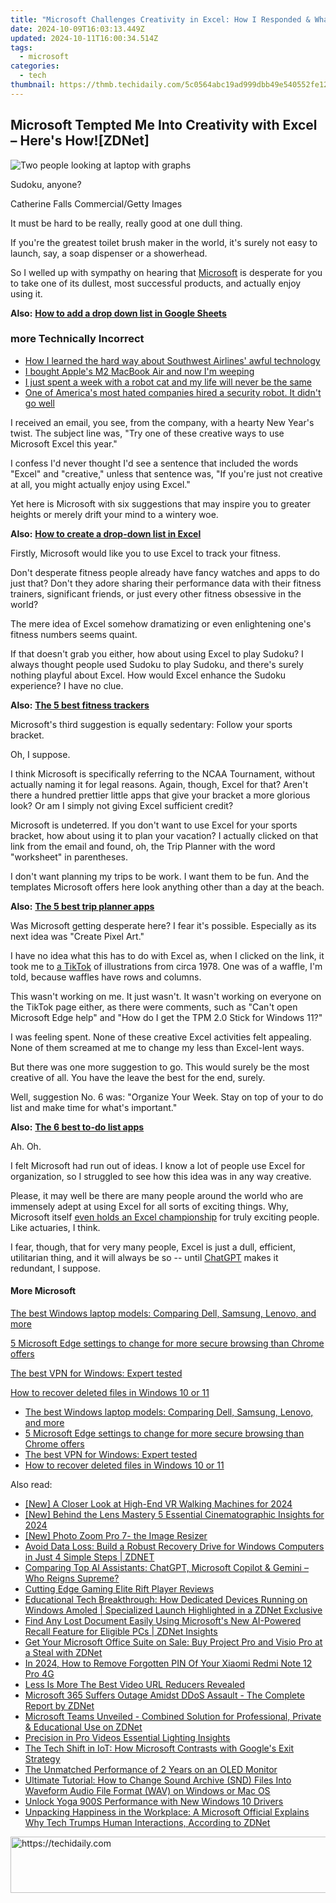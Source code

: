 ```yaml
---
title: "Microsoft Challenges Creativity in Excel: How I Responded & What It Means for Users"
date: 2024-10-09T16:03:13.449Z
updated: 2024-10-11T16:00:34.514Z
tags:
  - microsoft
categories:
  - tech
thumbnail: https://thmb.techidaily.com/5c0564abc19ad999dbb49e540552fe121e13db8ef37145c72c3f59363b043c6a.jpg
---
```


## Microsoft Tempted Me Into Creativity with Excel – Here's How![ZDNet]

![Two people looking at laptop with graphs](https://www.zdnet.com/a/img/resize/eafd1a387bb7e6b0265f3284c302e0f46ce07339/2023/02/03/af3b58e0-11c8-4c69-a84b-e91c7dc510eb/gettyimages-1441723112.jpg?auto=webp&width=1280)

Sudoku, anyone?

Catherine Falls Commercial/Getty Images

It must be hard to be really, really good at one dull thing.

If you're the greatest toilet brush maker in the world, it's surely not easy to launch, say, a soap dispenser or a showerhead.

So I welled up with sympathy on hearing that [Microsoft](https://www.zdnet.com/home-and-office/work-life/microsoft-teams-premium-is-getting-a-gpt-boost-via-openai/) is desperate for you to take one of its dullest, most successful products, and actually enjoy using it.

**Also:** [**How to add a drop down list in Google Sheets**](https://www.zdnet.com/home-and-office/work-life/how-to-add-a-drop-down-list-in-google-sheets/)

### more Technically Incorrect

* [How I learned the hard way about Southwest Airlines' awful technology](https://www.zdnet.com/article/how-i-learned-the-hard-way-about-southwest-airlines-awful-technology/)
* [I bought Apple's M2 MacBook Air and now I'm weeping](https://www.zdnet.com/article/i-bought-apples-m2-macbook-air-and-now-im-weeping/)
* [I just spent a week with a robot cat and my life will never be the same](https://www.zdnet.com/article/i-just-spent-a-week-with-a-robot-cat-and-my-life-will-never-be-the-same/)
* [One of America's most hated companies hired a security robot. It didn't go well](https://www.zdnet.com/article/one-of-americas-most-hated-companies-hired-a-security-robot-it-didnt-go-well/)

I received an email, you see, from the company, with a hearty New Year's twist. The subject line was, "Try one of these creative ways to use Microsoft Excel this year." 

I confess I'd never thought I'd see a sentence that included the words "Excel" and "creative," unless that sentence was, "If you're just not creative at all, you might actually enjoy using Excel." 

Yet here is Microsoft with six suggestions that may inspire you to greater heights or merely drift your mind to a wintery woe.

**Also:** [**How to create a drop-down list in Excel**](https://www.zdnet.com/home-and-office/work-life/how-to-create-a-drop-down-list-in-excel/)

Firstly, Microsoft would like you to use Excel to track your fitness. 

Don't desperate fitness people already have fancy watches and apps to do just that? Don't they adore sharing their performance data with their fitness trainers, significant friends, or just every other fitness obsessive in the world? 

The mere idea of Excel somehow dramatizing or even enlightening one's fitness numbers seems quaint.

If that doesn't grab you either, how about using Excel to play Sudoku? I always thought people used Sudoku to play Sudoku, and there's surely nothing playful about Excel. How would Excel enhance the Sudoku experience? I have no clue.

**Also:** [**The 5 best fitness trackers**](https://www.zdnet.com/article/best-fitness-tracker/) 

Microsoft's third suggestion is equally sedentary: Follow your sports bracket.

Oh, I suppose. 

I think Microsoft is specifically referring to the NCAA Tournament, without actually naming it for legal reasons. Again, though, Excel for that? Aren't there a hundred prettier little apps that give your bracket a more glorious look? Or am I simply not giving Excel sufficient credit?

Microsoft is undeterred. If you don't want to use Excel for your sports bracket, how about using it to plan your vacation? I actually clicked on that link from the email and found, oh, the Trip Planner with the word "worksheet" in parentheses. 

I don't want planning my trips to be work. I want them to be fun. And the templates Microsoft offers here look anything other than a day at the beach.

**Also:** [**The 5 best trip planner apps**](https://www.zdnet.com/article/best-trip-planner-app/)

Was Microsoft getting desperate here? I fear it's possible. Especially as its next idea was "Create Pixel Art." 

I have no idea what this has to do with Excel as, when I clicked on the link, it took me to [a TikTok](https://www.tiktok.com/@microsoft365/video/7017812421733633285?ocid=cmm50bixyyq) of illustrations from circa 1978\. One was of a waffle, I'm told, because waffles have rows and columns. 

This wasn't working on me. It just wasn't. It wasn't working on everyone on the TikTok page either, as there were comments, such as "Can't open Microsoft Edge help" and "How do I get the TPM 2.0 Stick for Windows 11?"

I was feeling spent. None of these creative Excel activities felt appealing. None of them screamed at me to change my less than Excel-lent ways.

But there was one more suggestion to go. This would surely be the most creative of all. You have the leave the best for the end, surely.

Well, suggestion No. 6 was: "Organize Your Week. Stay on top of your to do list and make time for what's important."

**Also:** [**The 6 best to-do list apps**](https://www.zdnet.com/home-and-office/work-life/best-to-do-list-app/)

Ah. Oh.

I felt Microsoft had run out of ideas. I know a lot of people use Excel for organization, so I struggled to see how this idea was in any way creative.

Please, it may well be there are many people around the world who are immensely adept at using Excel for all sorts of exciting things. Why, Microsoft itself [even holds an Excel championship](https://www.zdnet.com/article/i-just-watched-microsoft-try-to-make-excel-exciting-recovery-wont-be-easy/) for truly exciting people. Like actuaries, I think.

I fear, though, that for very many people, Excel is just a dull, efficient, utilitarian thing, and it will always be so -- until [ChatGPT](https://www.zdnet.com/article/chatgpts-next-big-challenge-helping-microsoft-to-challenge-google-search/) makes it redundant, I suppose.

#### More Microsoft

[The best Windows laptop models: Comparing Dell, Samsung, Lenovo, and more](https://www.zdnet.com/article/best-windows-laptop/ "The best Windows laptop models: Comparing Dell, Samsung, Lenovo, and more")

[5 Microsoft Edge settings to change for more secure browsing than Chrome offers](https://www.zdnet.com/article/5-microsoft-edge-settings-to-change-for-more-secure-browsing-than-chrome-offers/ "5 Microsoft Edge settings to change for more secure browsing than Chrome offers")

[The best VPN for Windows: Expert tested](https://www.zdnet.com/article/best-vpn-for-windows-pc/ "The best VPN for Windows: Expert tested")

[How to recover deleted files in Windows 10 or 11](https://www.zdnet.com/article/how-to-recover-deleted-files-in-windows-10-or-11/ "How to recover deleted files in Windows 10 or 11")

* [The best Windows laptop models: Comparing Dell, Samsung, Lenovo, and more](https://www.zdnet.com/article/best-windows-laptop/ "The best Windows laptop models: Comparing Dell, Samsung, Lenovo, and more")
* [5 Microsoft Edge settings to change for more secure browsing than Chrome offers](https://www.zdnet.com/article/5-microsoft-edge-settings-to-change-for-more-secure-browsing-than-chrome-offers/ "5 Microsoft Edge settings to change for more secure browsing than Chrome offers")
* [The best VPN for Windows: Expert tested](https://www.zdnet.com/article/best-vpn-for-windows-pc/ "The best VPN for Windows: Expert tested")
* [How to recover deleted files in Windows 10 or 11](https://www.zdnet.com/article/how-to-recover-deleted-files-in-windows-10-or-11/ "How to recover deleted files in Windows 10 or 11")

<ins class="adsbygoogle"
     style="display:block"
     data-ad-format="autorelaxed"
     data-ad-client="ca-pub-7571918770474297"
     data-ad-slot="1223367746"></ins>

<ins class="adsbygoogle"
     style="display:block"
     data-ad-client="ca-pub-7571918770474297"
     data-ad-slot="8358498916"
     data-ad-format="auto"
     data-full-width-responsive="true"></ins>

<span class="atpl-alsoreadstyle">Also read:</span>
<div><ul>
<li><a href="https://fox-info.techidaily.com/new-a-closer-look-at-high-end-vr-walking-machines-for-2024/"><u>[New] A Closer Look at High-End VR Walking Machines for 2024</u></a></li>
<li><a href="https://fox-friendly.techidaily.com/new-behind-the-lens-mastery-5-essential-cinematographic-insights-for-2024/"><u>[New] Behind the Lens Mastery 5 Essential Cinematographic Insights for 2024</u></a></li>
<li><a href="https://article-tips.techidaily.com/new-photo-zoom-pro-7-the-image-resizer/"><u>[New] Photo Zoom Pro 7- the Image Resizer</u></a></li>
<li><a href="https://win-data.techidaily.com/avoid-data-loss-build-a-robust-recovery-drive-for-windows-computers-in-just-4-simple-steps-zdnet/"><u>Avoid Data Loss: Build a Robust Recovery Drive for Windows Computers in Just 4 Simple Steps | ZDNET</u></a></li>
<li><a href="https://win-data.techidaily.com/comparing-top-ai-assistants-chatgpt-microsoft-copilot-and-gemini-who-reigns-supreme/"><u>Comparing Top AI Assistants: ChatGPT, Microsoft Copilot & Gemini – Who Reigns Supreme?</u></a></li>
<li><a href="https://extra-lessons.techidaily.com/cutting-edge-gaming-elite-rift-player-reviews/"><u>Cutting Edge Gaming Elite Rift Player Reviews</u></a></li>
<li><a href="https://win-data.techidaily.com/educational-tech-breakthrough-how-dedicated-devices-running-on-windows-amoled-specialized-launch-highlighted-in-a-zdnet-exclusive/"><u>Educational Tech Breakthrough: How Dedicated Devices Running on Windows Amoled | Specialized Launch Highlighted in a ZDNet Exclusive</u></a></li>
<li><a href="https://win-data.techidaily.com/find-any-lost-document-easily-using-microsofts-new-ai-powered-recall-feature-for-eligible-pcs-zdnet-insights/"><u>Find Any Lost Document Easily Using Microsoft's New AI-Powered Recall Feature for Eligible PCs | ZDNet Insights</u></a></li>
<li><a href="https://win-data.techidaily.com/get-your-microsoft-office-suite-on-sale-buy-project-pro-and-visio-pro-at-a-steal-with-zdnet/"><u>Get Your Microsoft Office Suite on Sale: Buy Project Pro and Visio Pro at a Steal with ZDNet</u></a></li>
<li><a href="https://unlock-android.techidaily.com/in-2024-how-to-remove-forgotten-pin-of-your-xiaomi-redmi-note-12-pro-4g-by-drfone-android/"><u>In 2024, How to Remove Forgotten PIN Of Your Xiaomi Redmi Note 12 Pro 4G</u></a></li>
<li><a href="https://youtube-data.techidaily.com/is-more-the-best-video-url-reducers-revealed/"><u>Less Is More The Best Video URL Reducers Revealed</u></a></li>
<li><a href="https://win-data.techidaily.com/microsoft-365-suffers-outage-amidst-ddos-assault-the-complete-report-by-zdnet/"><u>Microsoft 365 Suffers Outage Amidst DDoS Assault - The Complete Report by ZDNet</u></a></li>
<li><a href="https://win-data.techidaily.com/microsoft-teams-unveiled-combined-solution-for-professional-private-and-educational-use-on-zdnet/"><u>Microsoft Teams Unveiled - Combined Solution for Professional, Private & Educational Use on ZDNet</u></a></li>
<li><a href="https://extra-hints.techidaily.com/precision-in-pro-videos-essential-lighting-insights/"><u>Precision in Pro Videos Essential Lighting Insights</u></a></li>
<li><a href="https://win-data.techidaily.com/the-tech-shift-in-iot-how-microsoft-contrasts-with-googles-exit-strategy/"><u>The Tech Shift in IoT: How Microsoft Contrasts with Google's Exit Strategy</u></a></li>
<li><a href="https://games-able.techidaily.com/1719167756680-the-unmatched-performance-of-2-years-on-an-oled-monitor/"><u>The Unmatched Performance of 2 Years on an OLED Monitor</u></a></li>
<li><a href="https://some-approaches.techidaily.com/ultimate-tutorial-how-to-change-sound-archive-snd-files-into-waveform-audio-file-format-wav-on-windows-or-mac-os/"><u>Ultimate Tutorial: How to Change Sound Archive (SND) Files Into Waveform Audio File Format (WAV) on Windows or Mac OS</u></a></li>
<li><a href="https://driver-install.techidaily.com/unlock-yoga-900s-performance-with-new-windows-10-drivers/"><u>Unlock Yoga 900S Performance with New Windows 10 Drivers</u></a></li>
<li><a href="https://win-data.techidaily.com/unpacking-happiness-in-the-workplace-a-microsoft-official-explains-why-tech-trumps-human-interactions-according-to-zdnet/"><u>Unpacking Happiness in the Workplace: A Microsoft Official Explains Why Tech Trumps Human Interactions, According to ZDNet</u></a></li>
</ul></div>

<!-- affiliate ads begin -->
<a href="https://appsumo.8odi.net/c/5597632/1062447/7443" target="_top" id="1062447">
  <img src="//a.impactradius-go.com/display-ad/7443-1062447" border="0" alt="https://techidaily.com" width="600" height="90"/>
</a>
<img height="0" width="0" src="https://appsumo.8odi.net/i/5597632/1062447/7443" style="position:absolute;visibility:hidden;" border="0" />
<!-- affiliate ads end -->

